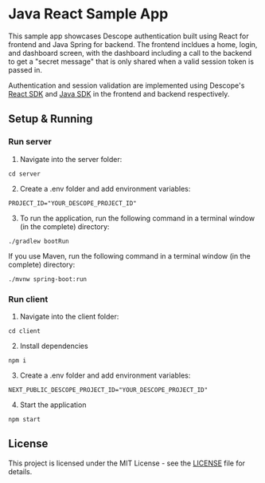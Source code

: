 # Java React Sample App 

This sample app showcases Descope authentication built using React for frontend and Java Spring for backend. The frontend incldues a home, login, and dashboard screen, with the dashboard including a call to the backend to get a "secret message" that is only shared when a valid session token is passed in. 

Authentication and session validation are implemented using Descope's [React SDK](https://github.com/descope/react-sdk) and [Java SDK](https://github.com/descope/descope-java) in the frontend and backend respectively.

## Setup & Running

### Run server

1. Navigate into the server folder:
```
cd server
```

2. Create a .env folder and add environment variables:
```
PROJECT_ID="YOUR_DESCOPE_PROJECT_ID"
```


3. To run the application, run the following command in a terminal window (in the complete) directory:

```
./gradlew bootRun
```

If you use Maven, run the following command in a terminal window (in the complete) directory:

```
./mvnw spring-boot:run
```


### Run client

1. Navigate into the client folder:
```
cd client
```

2. Install dependencies
```
npm i
```

3. Create a .env folder and add environment variables:
```
NEXT_PUBLIC_DESCOPE_PROJECT_ID="YOUR_DESCOPE_PROJECT_ID"
```

4. Start the application
```
npm start
```


## License

This project is licensed under the MIT License - see the [LICENSE](LICENSE) file for details.
